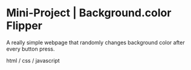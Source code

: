 # Mini-Project | Background.color Flipper

A really simple webpage that randomly changes background color after 
every button press. 

html / css / javascript

